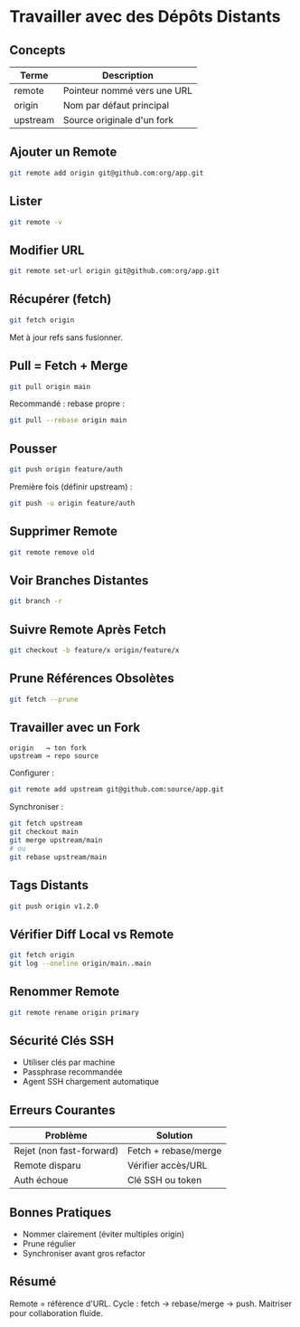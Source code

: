 # Travailler avec des Dépôts Distants

## Concepts
| Terme | Description |
|-------|-------------|
| remote | Pointeur nommé vers une URL |
| origin | Nom par défaut principal |
| upstream | Source originale d'un fork |

## Ajouter un Remote
```bash
git remote add origin git@github.com:org/app.git
```

## Lister
```bash
git remote -v
```

## Modifier URL
```bash
git remote set-url origin git@github.com:org/app.git
```

## Récupérer (fetch)
```bash
git fetch origin
```
Met à jour refs sans fusionner.

## Pull = Fetch + Merge
```bash
git pull origin main
```
Recommandé : rebase propre :
```bash
git pull --rebase origin main
```

## Pousser
```bash
git push origin feature/auth
```
Première fois (définir upstream) :
```bash
git push -u origin feature/auth
```

## Supprimer Remote
```bash
git remote remove old
```

## Voir Branches Distantes
```bash
git branch -r
```

## Suivre Remote Après Fetch
```bash
git checkout -b feature/x origin/feature/x
```

## Prune Références Obsolètes
```bash
git fetch --prune
```

## Travailler avec un Fork
```
origin   → ton fork
upstream → repo source
```
Configurer :
```bash
git remote add upstream git@github.com:source/app.git
```
Synchroniser :
```bash
git fetch upstream
git checkout main
git merge upstream/main
# ou
git rebase upstream/main
```

## Tags Distants
```bash
git push origin v1.2.0
```

## Vérifier Diff Local vs Remote
```bash
git fetch origin
git log --oneline origin/main..main
```

## Renommer Remote
```bash
git remote rename origin primary
```

## Sécurité Clés SSH
- Utiliser clés par machine
- Passphrase recommandée
- Agent SSH chargement automatique

## Erreurs Courantes
| Problème | Solution |
|----------|----------|
| Rejet (non fast-forward) | Fetch + rebase/merge |
| Remote disparu | Vérifier accès/URL |
| Auth échoue | Clé SSH ou token |

## Bonnes Pratiques
- Nommer clairement (éviter multiples origin)
- Prune régulier
- Synchroniser avant gros refactor

## Résumé
Remote = référence d'URL. Cycle : fetch → rebase/merge → push. Maitriser pour collaboration fluide.
